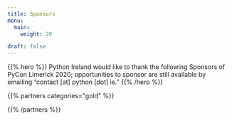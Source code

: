 ```yaml
---
title: Sponsors
menu:
  main:
    weight: 20

draft: false
---
```


{{% hero %}}
Python Ireland would like to thank the following Sponsors of PyCon Limerick 2020; opportunities to sponsor are still available by emailing “contact [at] python [dot] ie.”
{{% /hero %}}


<!-- Parteners list -->

{{% partners categories="gold" %}}

{{% /partners %}}
